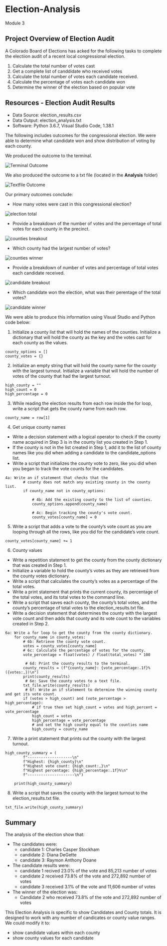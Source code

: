 # Election-Analysis
Module 3

## Project Overview of Election Audit

A Colorado Board of Elections has acked for the following tasks to complete the electiion audit of a recent
local congressional election.

1. Calculate the total number of votes cast
2. Get a complete list of canddidate who received votes
3. Calculate the total number of votes each candidate received.
4. Calculate the percentage of votes each candidate won
5. Determine the winner of the election based on popular vote

## Resources - Election Audit Results

- Data Source: election_results.csv
- Data Output: election_analysis.txt
- Software: Python 3.6.7, Visual Studio Code, 1.38.1

The following includes outcomes for the congressional election.  We were able to determine what candidate won
and show distribution of voting by each county.

We produced the outcome to the terminal.

![Terminal Outcome](https://github.com/ckbauman/Election-Analysis/blob/main/analysis/Terminal_Output.png)

We also produced the outcome to a txt file (located in the **Analysis** folder)

![Textfile Outcome](https://github.com/ckbauman/Election-Analysis/blob/main/analysis/Textfile_Output.png)

Our primary outcomes conclude:

- How many votes were cast in this congressional election?

![election total](https://github.com/ckbauman/Election-Analysis/blob/main/analysis/Election_total.png)

- Provide a breakdown of the number of votes and the percentage of total votes for each county in the precinct.

![counties breakout](https://github.com/ckbauman/Election-Analysis/blob/main/analysis/Counties_breakout.png)

- Which county had the largest number of votes?

![counties winner](https://github.com/ckbauman/Election-Analysis/blob/main/analysis/counties_winner.png)

- Provide a breakdown of number of votes and percentage of total votes each candidate received.

![candidate breakout](https://github.com/ckbauman/Election-Analysis/blob/main/analysis/Candidate_breakout.png)

- Which candidate won the election, what was their perentage of the total votes?

![candidate winner](https://github.com/ckbauman/Election-Analysis/blob/main/analysis/Candidate_winner.png)

We were able to produce this information using Visual Studio and Python code below:

1. Initialize a county list that will hold the names of the counties.  Initialize a dictionary that will hold the county as the key and the votes cast for each county as the values.
```
county_options = []
county_votes = {}
```

2. Initialize an empty string that will hold the county name for the county with the largest turnout. Initialize a variable that will hold the number of votes of the county that had the largest turnout.
```
high_county = ""
high_count = 0
high_percentage = 0
```

3. While reading the election results from each row inside the for loop, write a script that gets the county name from each row.
```
county_name = row[1]
```
4. Get unique county names
- Write a decision statement with a logical operator to check if the county name acquired in Step 3 is in the county list you created in Step 1.
- If the county is not in the list created in Step 1, add it to the list of county names like you did when adding a candidate to the candidate_options list.
- Write a script that initializes the county vote to zero, like you did when you began to track the vote counts for the candidates.
```
4a: Write an if statement that checks that the
        # county does not match any existing county in the county list.
        if county_name not in county_options:

            # 4b: Add the existing county to the list of counties.
            county_options.append(county_name)

            # 4c: Begin tracking the county's vote count.
            county_votes[county_name] = 0
```
5. Write a script that adds a vote to the county’s vote count as you are looping through all the rows, like you did for the candidate’s vote count.
```
county_votes[county_name] += 1
```
6. County values
- Write a repetition statement to get the county from the county dictionary that was created in Step 1.
- Initialize a variable to hold the county’s votes as they are retrieved from the county votes dictionary.
- Write a script that calculates the county’s votes as a percentage of the total votes.
- Write a print statement that prints the current county, its percentage of the total votes, and its total votes to the command line.
- Write a script that saves each county, the county’s total votes, and the county’s percentage of total votes to the election_results.txt file.
- Write a decision statement that determines the county with the largest vote count and then adds that county and its vote count to the variables created in Step 2.
```
6a: Write a for loop to get the county from the county dictionary.
    for county_name in county_votes:
        # 6b: Retrieve the county vote count.
        votes = county_votes[county_name]
        # 6c: Calculate the percentage of votes for the county.
        vote_percentage = float(votes) / float(total_votes) * 100

         # 6d: Print the county results to the terminal.
        county_results = (f"{county_name}: {vote_percentage:.1f}% ({votes:,})\n")
        print(county_results)
         # 6e: Save the county votes to a text file.
        txt_file.write(county_results)
         # 6f: Write an if statement to determine the winning county and get its vote count.
        if (votes > high_count) and (vote_percentage > high_percentage):
            # if true then set high_count = votes and high_percent = vote_percentage
            high_count = votes
            high_percentage = vote_percentage
            # and set the high county equal to the counties name
            high_county = county_name
```
7.  Write a print statement that prints out the county with the largest turnout.
```
high_county_summary = (
        f"--------------------\n"
        f"Highest: {high_county}\n"
        f"Highest vote count: {high_count:,}\n"
        f"Highest percentage: {high_percentage:.1f}%\n"
        f"---------------------\n")

    print(high_county_summary)
```
8.  Write a script that saves the county with the largest turnout to the election_results.txt file.
```
txt_file.write(high_county_summary)
```


## Summary

The analysis of the election show that:
- The candidates were:
  - candidate 1: Charles Casper Stockham
  - candidate 2: Diana DeGette
  - candidate 3: Raymon Anthony Doane
- The candidate results were:
  - candidate 1 recived 23.0% of the vote and 85,213 number of votes
  - candidate 2 received 73.8% of the vote and 272,892 number of votes
  - candidate 3 received 3.1% of the vote and 11,606 number of votes
- The winner of the election was:
  - Candidate 2 who received 73.8% of the vote and 272,892 number of votes

This Election Analysis is specific to show Candidates and County totals.  It is designed to work with any number of candicates or county value ranges.  We could modify it to:
- show candidate values within each county
- show county values for each candidate
